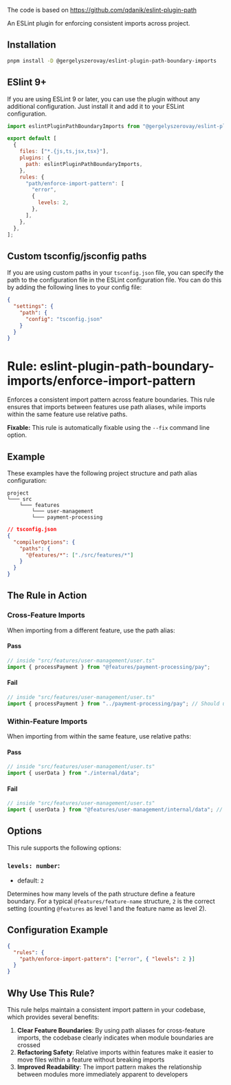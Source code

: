 The code is based on https://github.com/qdanik/eslint-plugin-path

An ESLint plugin for enforcing consistent imports across project.

## Installation

```sh
pnpm install -D @gergelyszerovay/eslint-plugin-path-boundary-imports
```

## ESlint 9+

If you are using ESLint 9 or later, you can use the plugin without any additional configuration. Just install it and add it to your ESLint configuration.

```js
import eslintPluginPathBoundaryImports from "@gergelyszerovay/eslint-plugin-path-boundary-imports";

export default [
  {
    files: ["*.{js,ts,jsx,tsx}"],
    plugins: {
      path: eslintPluginPathBoundaryImports,
    },
    rules: {
      "path/enforce-import-pattern": [
        "error",
        {
          levels: 2,
        },
      ],
    },
  },
];
```

## Custom tsconfig/jsconfig paths

If you are using custom paths in your `tsconfig.json` file, you can specify the path to the configuration file in the ESLint configuration file. You can do this by adding the following lines to your config file:

```json
{
  "settings": {
    "path": {
      "config": "tsconfig.json"
    }
  }
}
```

# Rule: eslint-plugin-path-boundary-imports/enforce-import-pattern

Enforces a consistent import pattern across feature boundaries. This rule ensures that imports between features use path aliases, while imports within the same feature use relative paths.

**Fixable:** This rule is automatically fixable using the `--fix` command line option.

## Example

These examples have the following project structure and path alias configuration:

```
project
└─── src
    └─── features
        └─── user-management
        └─── payment-processing
```

```json
// tsconfig.json
{
  "compilerOptions": {
    "paths": {
      "@features/*": ["./src/features/*"]
    }
  }
}
```

## The Rule in Action

### Cross-Feature Imports

When importing from a different feature, use the path alias:

#### Pass

```typescript
// inside "src/features/user-management/user.ts"
import { processPayment } from "@features/payment-processing/pay";
```

#### Fail

```typescript
// inside "src/features/user-management/user.ts"
import { processPayment } from "../payment-processing/pay"; // Should use path alias
```

### Within-Feature Imports

When importing from within the same feature, use relative paths:

#### Pass

```typescript
// inside "src/features/user-management/user.ts"
import { userData } from "./internal/data";
```

#### Fail

```typescript
// inside "src/features/user-management/user.ts"
import { userData } from "@features/user-management/internal/data"; // Should use relative path
```

## Options

This rule supports the following options:

### `levels: number`:

- default: `2`

Determines how many levels of the path structure define a feature boundary. For a typical `@features/feature-name` structure, `2` is the correct setting (counting `@features` as level 1 and the feature name as level 2).

## Configuration Example

```json
{
  "rules": {
    "path/enforce-import-pattern": ["error", { "levels": 2 }]
  }
}
```

## Why Use This Rule?

This rule helps maintain a consistent import pattern in your codebase, which provides several benefits:

1. **Clear Feature Boundaries**: By using path aliases for cross-feature imports, the codebase clearly indicates when module boundaries are crossed
2. **Refactoring Safety**: Relative imports within features make it easier to move files within a feature without breaking imports
3. **Improved Readability**: The import pattern makes the relationship between modules more immediately apparent to developers
